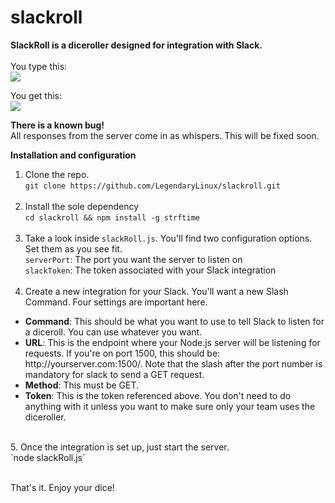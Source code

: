 # slackroll
<b>SlackRoll is a diceroller designed for integration with Slack.</b><br/>
<br/>
You type this:<br/>
<img src="http://i.imgur.com/8yUrbeT.png"/><br/>

You get this:<br/>
<img src="http://i.imgur.com/OctHF5Z.png"/><br/>

<b>There is a known bug!</b><br/>
All responses from the server come in as whispers. This will be fixed soon.

<b>Installation and configuration</b><br/>
1. Clone the repo.<br/>`git clone https://github.com/LegendaryLinux/slackroll.git`<br/><br/>
2. Install the sole dependency<br/> `cd slackroll && npm install -g strftime`<br/><br/>
3. Take a look inside `slackRoll.js`. You'll find two configuration options. Set them as you see fit.<br/>
  `serverPort`: The port you want the server to listen on<br/>
  `slackToken`: The token associated with your Slack integration<br/><br/>
4. Create a new integration for your Slack. You'll want a new Slash Command. Four settings are important here.
<ul>
  <li><b>Command</b>: This should be what you want to use to tell Slack to listen for a diceroll. You can use whatever you want.</li>
  <li><b>URL</b>: This is the endpoint where your Node.js server will be listening for requests. If you're on port 1500, this should be: http://yourserver.com:1500/. Note that the slash after the port number is mandatory for slack to send a GET request.</li>
  <li><b>Method</b>: This must be GET.</li>
  <li><b>Token</b>: This is the token referenced above. You don't need to do anything with it unless you want to make sure only your team uses the diceroller.</li>
</ul><br/>
5. Once the integration is set up, just start the server.<br/>
`node slackRoll.js`<br/><br/>

That's it. Enjoy your dice!
